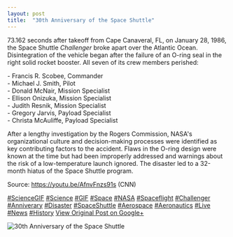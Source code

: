 ```yaml
---
layout: post
title:  "30th Anniversary of the Space Shuttle"
---
```


73.162 seconds after takeoff from Cape Canaveral, FL, on January 28, 1986, the Space Shuttle _Challenger_ broke apart over the Atlantic Ocean. Disintegration of the vehicle began after the failure of an O-ring seal in the right solid rocket booster. All seven of its crew members perished:  
  
\- Francis R. Scobee, Commander  
\- Michael J. Smith, Pilot  
\- Donald McNair, Mission Specialist  
\- Ellison Onizuka, Mission Specialist  
\- Judith Resnik, Mission Specialist  
\- Gregory Jarvis, Payload Specialist  
\- Christa McAuliffe, Payload Specialist  
  
After a lengthy investigation by the Rogers Commission, NASA's organizational culture and decision-making processes were identified as key contributing factors to the accident. Flaws in the O-ring design were known at the time but had been improperly addressed and warnings about the risk of a low-temperature launch ignored. The disaster led to a 32-month hiatus of the Space Shuttle program.  
  
Source: <https://youtu.be/AfnvFnzs91s> (CNN)  
  
[#ScienceGIF](https://plus.google.com/s/%23ScienceGIF/posts) [#Science](https://plus.google.com/s/%23Science/posts) [#GIF](https://plus.google.com/s/%23GIF/posts) [#Space](https://plus.google.com/s/%23Space/posts) [#NASA](https://plus.google.com/s/%23NASA/posts) [#Spaceflight](https://plus.google.com/s/%23Spaceflight/posts) [#Challenger](https://plus.google.com/s/%23Challenger/posts) [#Anniverary](https://plus.google.com/s/%23Anniverary/posts) [#Disaster](https://plus.google.com/s/%23Disaster/posts) [#SpaceShuttle](https://plus.google.com/s/%23SpaceShuttle/posts) [#Aerospace](https://plus.google.com/s/%23Aerospace/posts) [#Aeronautics](https://plus.google.com/s/%23Aeronautics/posts) [#Live](https://plus.google.com/s/%23Live/posts) [#News](https://plus.google.com/s/%23News/posts) [#History](https://plus.google.com/s/%23History/posts)﻿
[View Original Post on Google+](https://plus.google.com/+ColinSullender/posts/YEGVxEyAubb)

![30th Anniversary of the Space Shuttle](/assets/img/2016-01-28-30th-Anniversary-of-the-Space-Shuttle.gif)
